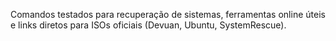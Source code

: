 Comandos testados para recuperação de sistemas, ferramentas online úteis e links diretos para ISOs oficiais (Devuan, Ubuntu, SystemRescue).
